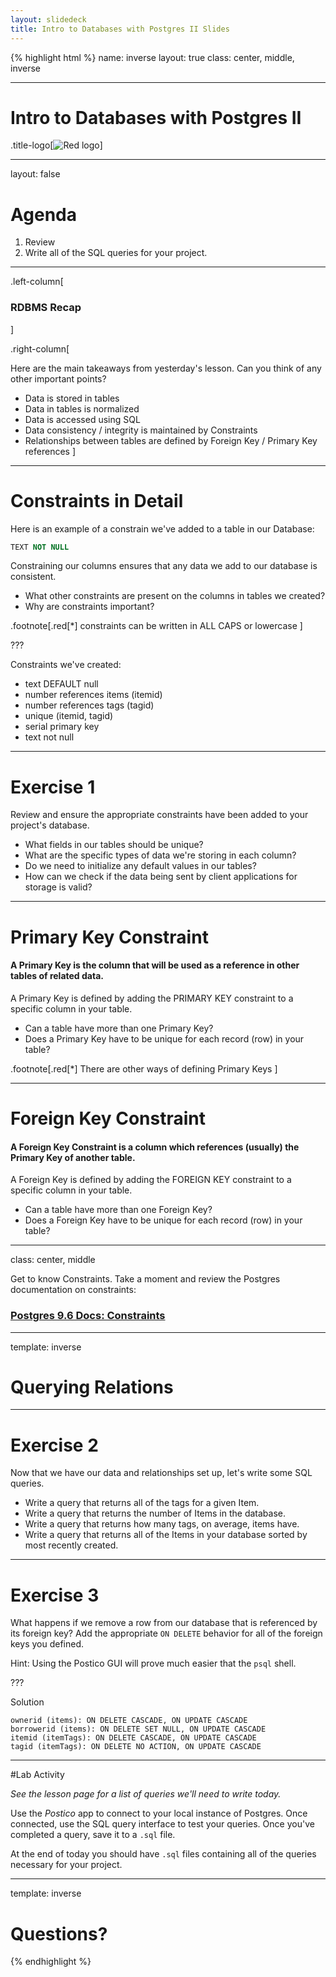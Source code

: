 ```yaml
---
layout: slidedeck
title: Intro to Databases with Postgres II Slides
---
```


{% highlight html %}
name: inverse
layout: true
class: center, middle, inverse

---

# Intro to Databases with Postgres II

.title-logo[![Red logo](/public/img/red-logo-white.svg)]

---

layout: false

# Agenda

1.  Review
2.  Write all of the SQL queries for your project.

---

.left-column[

### RDBMS Recap

]

.right-column[

Here are the main takeaways from yesterday's lesson.
Can you think of any other important points?

- Data is stored in tables
- Data in tables is normalized
- Data is accessed using SQL
- Data consistency / integrity is maintained by Constraints
- Relationships between tables are defined by
  Foreign Key / Primary Key references
  ]

---

# Constraints in Detail

Here is an example of a constrain we've added to a table in our Database:

```sql
TEXT NOT NULL
```

Constraining our columns ensures that any data we add to our database is consistent.

- What other constraints are present on the columns in tables we created?<br/>
- Why are constraints important?

.footnote[.red[*]
constraints can be written in ALL CAPS or lowercase
]

???

Constraints we've created:

- text DEFAULT null
- number references items (itemid)
- number references tags (tagid)
- unique (itemid, tagid)
- serial primary key
- text not null

---

# Exercise 1

Review and ensure the appropriate constraints have been added to your project's database.

- What fields in our tables should be unique?
- What are the specific types of data we're storing in each column?
- Do we need to initialize any default values in our tables?
- How can we check if the data being sent by client applications for storage is valid?

---

# Primary Key Constraint

#### A Primary Key is the column that will be used as a reference in other tables of related data.

A Primary Key is defined by adding the PRIMARY KEY constraint to a specific column in your table.

- Can a table have more than one Primary Key?
- Does a Primary Key have to be unique for each record (row) in your table?

.footnote[.red[*]
There are other ways of defining Primary Keys
]

---

# Foreign Key Constraint

#### A Foreign Key Constraint is a column which references (usually) the Primary Key of another table.

A Foreign Key is defined by adding the FOREIGN KEY constraint to a specific column in your table.

- Can a table have more than one Foreign Key?
- Does a Foreign Key have to be unique for each record (row) in your table?

---

class: center, middle

Get to know Constraints. Take a moment and review the Postgres documentation on constraints:

### [Postgres 9.6 Docs: Constraints](https://www.Postgres.org/docs/9.6/static/ddl-constraints.html)

---

template: inverse

# Querying Relations

---

# Exercise 2

Now that we have our data and relationships set up, let's write some SQL queries.

- Write a query that returns all of the tags for a given Item.
- Write a query that returns the number of Items in the database.
- Write a query that returns how many tags, on average, items have.
- Write a query that returns all of the Items in your database sorted by most recently created.

---

# Exercise 3

What happens if we remove a row from our database that is referenced by its foreign key?
Add the appropriate `ON DELETE` behavior for all of the foreign keys you defined.

Hint: Using the Postico GUI will prove much easier that the `psql` shell.

???

Solution

```
ownerid (items): ON DELETE CASCADE, ON UPDATE CASCADE
borrowerid (items): ON DELETE SET NULL, ON UPDATE CASCADE
itemid (itemTags): ON DELETE CASCADE, ON UPDATE CASCADE
tagid (itemTags): ON DELETE NO ACTION, ON UPDATE CASCADE
```

---

#Lab Activity

_See the lesson page for a list of queries we'll need to write today._

Use the _Postico_ app to connect to your local instance of Postgres. Once connected, use the
SQL query interface to test your queries. Once you've completed a query, save it to a `.sql` file.

At the end of today you should have `.sql` files containing all of the queries necessary for your project.

---

template: inverse

# Questions?

{% endhighlight %}

